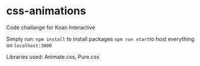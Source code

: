 # css-animations
Code challange for Koan Interactive

Simply run:
`npm install` to install packages
`npm run start`to host everything on `localhost:3000`

Libraries used: Animate.css, Pure.css

